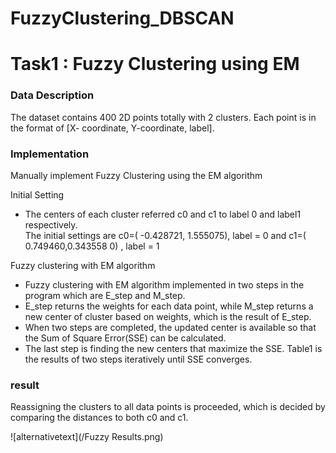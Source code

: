 # FuzzyClustering_DBSCAN

# Task1 : Fuzzy Clustering using EM 

### Data Description
The dataset contains 400 2D points totally with 2 clusters. Each point is in the format of [X- coordinate, Y-coordinate, label].

### Implementation
 Manually implement Fuzzy Clustering using the EM algorithm

Initial Setting

* The centers of each cluster referred c0 and c1 to label 0 and label1 respectively.  
The initial settings are  c0=( -0.428721, 1.555075), label = 0 and c1=( 0.749460,0.343558 0) , label = 1

Fuzzy clustering with EM algorithm 

* Fuzzy clustering with EM algorithm implemented in two steps in the program which are E_step and M_step. 
* E_step returns the weights for each data point, while M_step returns a new center of cluster based on weights, which is the result of E_step. 
* When two steps are completed, the updated center is available so that the Sum of Square Error(SSE) can be calculated. 
* The last step is finding the new centers that maximize the SSE. Table1 is the results of two steps iteratively until SSE converges.

### result
Reassigning the clusters to all data points is proceeded, which is decided by comparing the distances to both c0 and c1.

![alternativetext](/Fuzzy Results.png)



